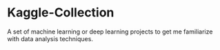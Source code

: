 # Kaggle-Collection
A set of machine learning or deep learning projects to get me familiarize with data analysis techniques.
